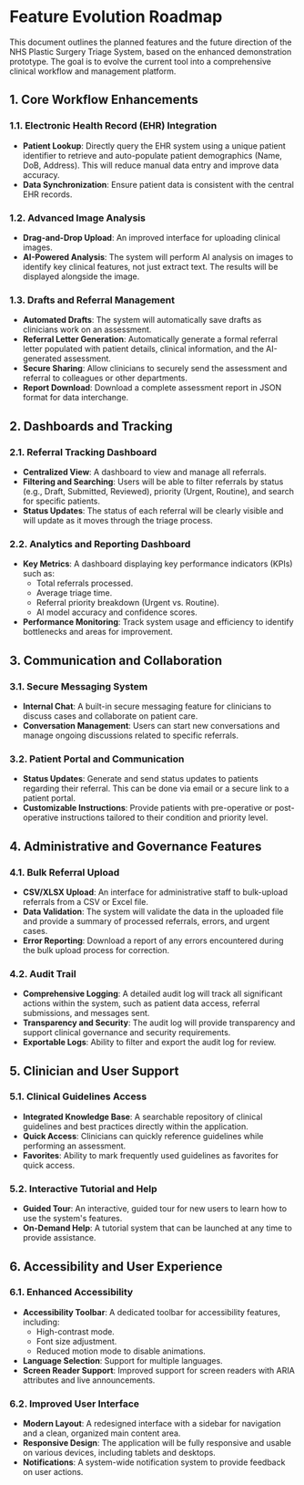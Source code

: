 # Feature Evolution Roadmap

This document outlines the planned features and the future direction of the NHS Plastic Surgery Triage System, based on the enhanced demonstration prototype. The goal is to evolve the current tool into a comprehensive clinical workflow and management platform.

## 1. Core Workflow Enhancements

### 1.1. Electronic Health Record (EHR) Integration
-   **Patient Lookup**: Directly query the EHR system using a unique patient identifier to retrieve and auto-populate patient demographics (Name, DoB, Address). This will reduce manual data entry and improve data accuracy.
-   **Data Synchronization**: Ensure patient data is consistent with the central EHR records.

### 1.2. Advanced Image Analysis
-   **Drag-and-Drop Upload**: An improved interface for uploading clinical images.
-   **AI-Powered Analysis**: The system will perform AI analysis on images to identify key clinical features, not just extract text. The results will be displayed alongside the image.

### 1.3. Drafts and Referral Management
-   **Automated Drafts**: The system will automatically save drafts as clinicians work on an assessment.
-   **Referral Letter Generation**: Automatically generate a formal referral letter populated with patient details, clinical information, and the AI-generated assessment.
-   **Secure Sharing**: Allow clinicians to securely send the assessment and referral to colleagues or other departments.
-   **Report Download**: Download a complete assessment report in JSON format for data interchange.

## 2. Dashboards and Tracking

### 2.1. Referral Tracking Dashboard
-   **Centralized View**: A dashboard to view and manage all referrals.
-   **Filtering and Searching**: Users will be able to filter referrals by status (e.g., Draft, Submitted, Reviewed), priority (Urgent, Routine), and search for specific patients.
-   **Status Updates**: The status of each referral will be clearly visible and will update as it moves through the triage process.

### 2.2. Analytics and Reporting Dashboard
-   **Key Metrics**: A dashboard displaying key performance indicators (KPIs) such as:
    -   Total referrals processed.
    -   Average triage time.
    -   Referral priority breakdown (Urgent vs. Routine).
    -   AI model accuracy and confidence scores.
-   **Performance Monitoring**: Track system usage and efficiency to identify bottlenecks and areas for improvement.

## 3. Communication and Collaboration

### 3.1. Secure Messaging System
-   **Internal Chat**: A built-in secure messaging feature for clinicians to discuss cases and collaborate on patient care.
-   **Conversation Management**: Users can start new conversations and manage ongoing discussions related to specific referrals.

### 3.2. Patient Portal and Communication
-   **Status Updates**: Generate and send status updates to patients regarding their referral. This can be done via email or a secure link to a patient portal.
-   **Customizable Instructions**: Provide patients with pre-operative or post-operative instructions tailored to their condition and priority level.

## 4. Administrative and Governance Features

### 4.1. Bulk Referral Upload
-   **CSV/XLSX Upload**: An interface for administrative staff to bulk-upload referrals from a CSV or Excel file.
-   **Data Validation**: The system will validate the data in the uploaded file and provide a summary of processed referrals, errors, and urgent cases.
-   **Error Reporting**: Download a report of any errors encountered during the bulk upload process for correction.

### 4.2. Audit Trail
-   **Comprehensive Logging**: A detailed audit log will track all significant actions within the system, such as patient data access, referral submissions, and messages sent.
-   **Transparency and Security**: The audit log will provide transparency and support clinical governance and security requirements.
-   **Exportable Logs**: Ability to filter and export the audit log for review.

## 5. Clinician and User Support

### 5.1. Clinical Guidelines Access
-   **Integrated Knowledge Base**: A searchable repository of clinical guidelines and best practices directly within the application.
-   **Quick Access**: Clinicians can quickly reference guidelines while performing an assessment.
-   **Favorites**: Ability to mark frequently used guidelines as favorites for quick access.

### 5.2. Interactive Tutorial and Help
-   **Guided Tour**: An interactive, guided tour for new users to learn how to use the system's features.
-   **On-Demand Help**: A tutorial system that can be launched at any time to provide assistance.

## 6. Accessibility and User Experience

### 6.1. Enhanced Accessibility
-   **Accessibility Toolbar**: A dedicated toolbar for accessibility features, including:
    -   High-contrast mode.
    -   Font size adjustment.
    -   Reduced motion mode to disable animations.
-   **Language Selection**: Support for multiple languages.
-   **Screen Reader Support**: Improved support for screen readers with ARIA attributes and live announcements.

### 6.2. Improved User Interface
-   **Modern Layout**: A redesigned interface with a sidebar for navigation and a clean, organized main content area.
-   **Responsive Design**: The application will be fully responsive and usable on various devices, including tablets and desktops.
-   **Notifications**: A system-wide notification system to provide feedback on user actions.
